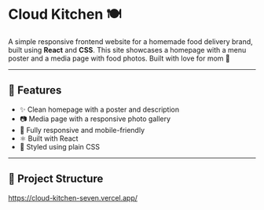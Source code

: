 # Cloud Kitchen 🍽️

A simple responsive frontend website for a homemade food delivery brand, built using **React** and **CSS**. This site showcases a homepage with a menu poster and a media page with food photos. Built with love for mom 💛

---

## 📸 Features

- ✨ Clean homepage with a poster and description
- 📷 Media page with a responsive photo gallery
- 📱 Fully responsive and mobile-friendly
- ⚛️ Built with React
- 🎨 Styled using plain CSS

---

## 📁 Project Structure

https://cloud-kitchen-seven.vercel.app/
